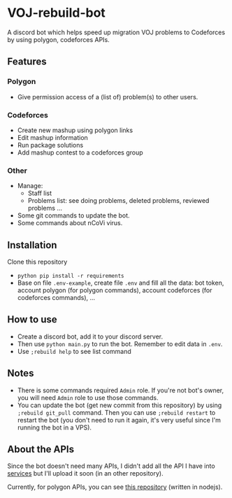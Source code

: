 # VOJ-rebuild-bot
 A discord bot which helps speed up migration VOJ problems to Codeforces by using polygon, codeforces APIs.

## Features
### Polygon
- Give permission access of a (list of) problem(s)  to other users.

### Codeforces
- Create new mashup using polygon links
- Edit mashup information
- Run package solutions
- Add mashup contest to a codeforces group

### Other
- Manage:
    - Staff list
    - Problems list: see doing problems, deleted problems, reviewed problems ...
- Some git commands to update the bot.
- Some commands about nCoVi virus.

## Installation
Clone this repository 
- `python pip install -r requirements`
- Base on file `.env-example`, create file `.env` and fill all the data: bot token, account polygon (for polygon commands), account codeforces (for codeforces commands), ...

## How to use
- Create a discord bot, add it to your discord server.
- Then use `python main.py` to run the bot. Remember to edit data in `.env`.
- Use `;rebuild help` to see list command

## Notes
- There is some commands required `Admin` role. If you're not bot's owner, you will need `Admin` role to use those commands.
- You can update the bot (get new commit from this repository) by using `;rebuild git_pull` command. Then you can use `;rebuild restart` to restart the bot (you don't need to run it again, it's very useful since I'm running the bot in a VPS).

## About the APIs
Since the bot doesn't need many APIs, I didn't add all the API I have into [services](/services) but I'll upload it soon (in an other repository). 

Currently, for polygon APIs, you can see [this repository](https://github.com/t-rekttt/polygon-api/tree/master/built) (written in nodejs). 
